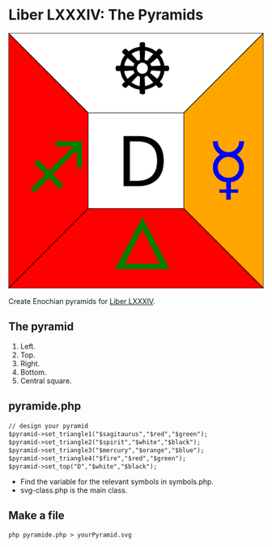 Liber LXXXIV: The Pyramids
==========================

![Sample](https://github.com/asathoor/LXXXIV/blob/master/sticks08.svg)

Create Enochian pyramids for [Liber LXXXIV](https://hermetic.com/crowley/libers/lib84).

## The pyramid

1. Left.
2. Top.
3. Right.
4. Bottom.
5. Central square.

## pyramide.php

~~~~
// design your pyramid
$pyramid->set_triangle1("$sagitaurus","$red","$green");
$pyramid->set_triangle2("$spirit","$white","$black"); 
$pyramid->set_triangle3("$mercury","$orange","$blue");
$pyramid->set_triangle4("$fire","$red","$green"); 
$pyramid->set_top("D","$white","$black");
~~~~

* Find the variable for the relevant symbols in symbols.php.
* svg-class.php is the main class.

## Make a file

~~~~
php pyramide.php > yourPyramid.svg
~~~~


